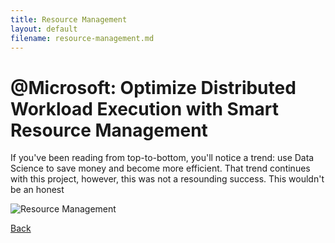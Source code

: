 ```yaml
---
title: Resource Management
layout: default
filename: resource-management.md
--- 
```


# @Microsoft: Optimize Distributed Workload Execution with Smart Resource Management
If you've been reading from top-to-bottom, you'll notice a trend: use Data Science to save money and become more efficient. That trend continues with this project, however, this was not a resounding success. This wouldn't be an honest 

![Resource Management](https://github.com/RicardoFrankBarrera/Professional-Portfolio/blob/main/Project%20one-pagers/05%20Resource%20Management%20Container%20Sizing.jpg?raw=true)

[Back](./)
